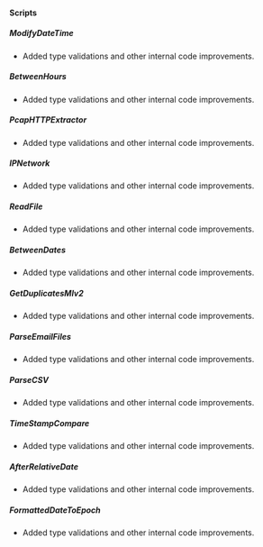 
#### Scripts
##### ModifyDateTime
- Added type validations and other internal code improvements.
##### BetweenHours
- Added type validations and other internal code improvements.
##### PcapHTTPExtractor
- Added type validations and other internal code improvements.
##### IPNetwork
- Added type validations and other internal code improvements.
##### ReadFile
- Added type validations and other internal code improvements.
##### BetweenDates
- Added type validations and other internal code improvements.
##### GetDuplicatesMlv2
- Added type validations and other internal code improvements.
##### ParseEmailFiles
- Added type validations and other internal code improvements.
##### ParseCSV
- Added type validations and other internal code improvements.
##### TimeStampCompare
- Added type validations and other internal code improvements.
##### AfterRelativeDate
- Added type validations and other internal code improvements.
##### FormattedDateToEpoch
- Added type validations and other internal code improvements.
